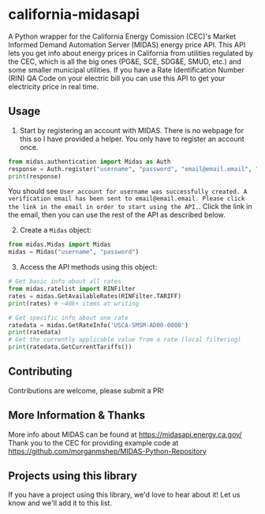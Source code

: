 # california-midasapi
A Python wrapper for the California Energy Comission (CEC)'s Market Informed Demand Automation Server (MIDAS) energy price API.
This API lets you get info about energy prices in California from utilities regulated by the CEC, which is all the big ones (PG&E, SCE, SDG&E, SMUD, etc.) and some smaller municipal utilities. If you have a Rate Identification Number (RIN) QA Code on your electric bill you can use this API to get your electricity price in real time.


## Usage
1. Start by registering an account with MIDAS. There is no webpage for this so I have provided a helper. You only have to register an account once.
```python
from midas.authentication import Midas as Auth
response = Auth.register("username", "password", "email@email.email", "Full Name")
print(response)
```
You should see `User account for username was successfully created. A verification email has been sent to email@email.email. Please click the link in the email in order to start using the API.`. Click the link in the email, then you can use the rest of the API as described below.

2. Create a `Midas` object:
```python
from midas.Midas import Midas
midas = Midas("username", "password")
```

3. Access the API methods using this object:
```python
# Get basic info about all rates
from midas.ratelist import RINFilter
rates = midas.GetAvailableRates(RINFilter.TARIFF)
print(rates) # ~40k+ items at writing

# Get specific info about one rate
ratedata = midas.GetRateInfo('USCA-SMSM-AD00-0000')
print(ratedata)
# Get the currently applicable value from a rate (local filtering)
print(ratedata.GetCurrentTariffs())
```


## Contributing
Contributions are welcome, please submit a PR!


## More Information & Thanks
More info about MIDAS can be found at https://midasapi.energy.ca.gov/
Thank you to the CEC for providing example code at https://github.com/morganmshep/MIDAS-Python-Repository

## Projects using this library


If you have a project using this library, we'd love to hear about it! Let us know and we'll add it to this list.